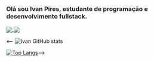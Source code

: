 ### Olá sou Ivan Pires, estudante de programação e desenvolvimento fullstack.

<a href="https://github.com/anuraghazra/github-readme-stats">
  <img align="center" src="https://github-readme-stats.vercel.app/api/pin/?username=anuraghazra&repo=github-readme-stats" />
</a>
<a href="https://github.com/anuraghazra/convoychat">
  <img align="center" src="https://github-readme-stats.vercel.app/api/pin/?username=anuraghazra&repo=convoychat" />
</a>


<-- ![Ivan GitHub stats](https://github-readme-stats.vercel.app/api?username=ivanpires2000&show_icons=true)

[![Top Langs](https://github-readme-stats.vercel.app/api/top-langs/?username=ivanpires2000&layout=compact)](https://github.com/ivanpires2000/github-readme-stats)-->
